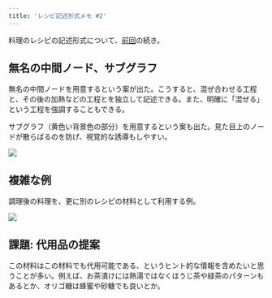 ```yaml
---
title: 'レシピ記述形式メモ #2'
---
```

料理のレシピの記述形式について、[前回](https://r7kamura.com/articles/2022-05-13-mermaid-recipe-memo)の続き。

無名の中間ノード、サブグラフ
--------------

無名の中間ノードを用意するという案が出た。こうすると、混ぜ合わせる工程と、その後の加熱などの工程とを独立して記述できる。また、明確に「混ぜる」という工程を強調することもできる。

サブグラフ（黄色い背景色の部分）を用意するという案も出た。見た目上のノードが散らばるのを防げ、視覚的な誘導もしやすい。

![](https://lh5.googleusercontent.com/QzzK7RRE5mMGennCApahs9rsRA4FI9OpYKJ-H0REp4MKgp1sBG5RQIj3aDOe03D00etwWH128l7z6JSYmVLktlEpxMkGTt9z5ZfrFBzrBd9WRmlWS4cteUwiIBBKXGehn3oFGFKzhencpF0mgVG7bA)

複雑な例
----

調理後の料理を、更に別のレシピの材料として利用する例。

![](https://lh5.googleusercontent.com/SCXraEU3mDNYQ-pArkSR1jLOdw5FCPFRe-5S1yhcwQFnVb0RXY2t6LPCdq3aF1D1QTG_UgGejEUizRhMoVKQMl7uT4P23P0e32xnW0TZOnc9-ehMxPVdyrhVTDjFPDHdt_5bFTDx-fzKXFLydf2kBQ)

課題: 代用品の提案
----------

この材料はこの材料でも代用可能である、というヒント的な情報を含めたいと思うことが多い。例えば、お茶漬けには熱湯ではなくほうじ茶や緑茶のパターンもあるとか、オリゴ糖は蜂蜜や砂糖でも良いとか。
